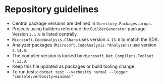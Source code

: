 # Repository guidelines

- Central package versions are defined in `Directory.Packages.props`.
- Projects using builders reference the `BuilderGenerator` package. Version `3.1.0` is listed centrally.
- `Microsoft.CodeAnalysis.CSharp` uses version `4.13.0` to match the SDK.
- Analyzer packages (`Microsoft.CodeAnalysis.*Analyzers`) use version `4.14.0`.
- The compiler version is locked by `Microsoft.Net.Compilers.Toolset` `4.13.0`.
- Keep this file updated as packages or build tooling change.
- To run tests: `dotnet test --verbosity normal --logger "console;verbosity=minimal"`
